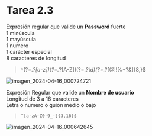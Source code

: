 # Tarea 2.3

Expresión regular que valide un  **Password**  fuerte  
1 minúscula  
1 mayúscula  
1 numero  
1 carácter especial  
8 caracteres de longitud

> ^(?=.*?[a-z])(?=.*?[A-Z])(?=.*?\d)(?=.*?[@$!%*?&])[A-Za-z\d@$!%*?&]{8,}$

![imagen_2024-04-16_000724721](https://github.com/PZ222/Lenguajes_y_Automatas_Manin/assets/103959963/c7443aab-8da3-495c-b7a2-e5763868d323)


Expresión Regular que valide un  **Nombre de usuario**  
Longitud de 3 a 16 caracteres  
Letra o numero o guion medio o bajo

>     ^[a-zA-Z0-9_-]{3,16}$

![imagen_2024-04-16_000642645](https://github.com/PZ222/Lenguajes_y_Automatas_Manin/assets/103959963/97c5e3a2-9003-40b9-b28a-8703d6303c96)

